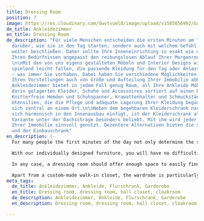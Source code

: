 ```yaml
---
title: Dressing Room
position: 7
image: https://res.cloudinary.com/dwvtvuml8/image/upload/v1585056992/Garderobe-Flurschrank-Eingangsbereich-Empfangsbereich_qrtamc.jpg
de_title: Ankleidezimmer
en_title: Dressing Room
de_description: "Für viele Menschen entscheiden die ersten Minuten am Tag nicht nur
  darüber, wie sie in den Tag starten, sondern auch mit welchem Gefühl sie diesen
  weiter beschließen. Daher sollte Ihre Inneneinrichtung so exakt wie nur möglich
  Ihren Bedürfnissen angepasst den reibungslosen Ablauf Ihrer Morgenroutine unterstützen.
  \n\nMit den von uns eigens gestalteten Möbeln und Interior Designs wird es Ihnen
  spielend leicht fallen, die passende Kleidung für den Tag oder Anlass auszuwählen
  – was immer Sie vorhaben. Dabei haben Sie verschiedene Möglichkeiten, die neben
  Ihren Vorstellungen auch von Größe und Aufteilung Ihrer Immobilie abhängen. \n\nEin
  Ankleidezimmer bietet in jedem Fall genug Raum, all Ihre Ankleide Möbel und die
  darin gelagerten Kleider, Schuhe und Accessoires sortiert auf einen Blick vorzufinden.
  Knitterfreie Hemden und Schuhspanner, Krawattenhalter und Schmuckständer – alle
  Utensilien, die die Pflege und adäquate Lagerung Ihrer Kleidung begünstigen, finden
  sich zentral an einem Ort.\n\nNeben dem begehbaren Kleiderschrank nach Maß, der
  sich harmonisch in den Innenausbau einfügt, ist der Kleiderschrank als platzsparende
  Variante unter der Dachschräge besonders beliebt. Mit ihm wird jeder Quadratmeter
  Ihrer Immobilie sinnvoll genutzt. Dezentere Alternativen bieten die simple Ankleide
  und der Einbauschrank"
en_description: |-
  For many people the first minutes of the day not only determine the start of their day, but also how it will proceed. Therefore, your interior design should as accurate as possible and according to your needs support your daily morning routine.

  With our individually designed furniture, you will have no difficulties to find the perfect outfit for any day or occasion. We can provide numerous solutions that we adapt to the size and composition of your home.

  In any case, a dressing room should offer enough space to easily find all your clothes, shoes and accessories at a glance. Wrinkle-free shirts and shoe trees, tie holders and jewelry stands - all the utensils that promote the care and adequate storage of your clothes can be found in one place.

  Apart from a custom-made walk-in closet, the wardrobe is particularly popular as a space-saving variant under a sloping roof. This way each and every square meter of your home is used to the fullest. The simple dressing room and built-in closet offer more subtle alternatives.
meta_tags:
  de_title: Ankleidezimmer, Ankleide, Flurschrank, Garderobe
  en_title: Dressing room, dressing room, hall closet, cloakroom
  de_description: Ankleidezimmer, Ankleide, Flurschrank, Garderobe
  en_description: Dressing room, dressing room, hall closet, cloakroom

---
```

